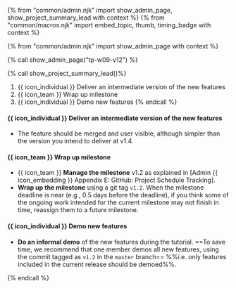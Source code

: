 {% from "common/admin.njk" import show_admin_page, show_project_summary_lead with context %}
{% from "common/macros.njk" import embed_topic, thumb, timing_badge with context %}

{% from "common/admin.njk" import show_admin_page with context %}

{% call show_admin_page("tp-w09-v12") %}
<div id="main">

{% call show_project_summary_lead()%}
1. {{ icon_individual }} Deliver an intermediate version of the new features
1. {{ icon_team }} Wrap up milestone
1. {{ icon_individual }} Demo new features
{% endcall %}

<div id="body">

#### {{ icon_individual }} Deliver an intermediate version of the new features

* The feature should be merged and user visible, although simpler than the version you intend to deliver at v1.4.

#### {{ icon_team }} Wrap up milestone

* {{ icon_team }} **Manage the milestone** v1.2 as explained in <trigger trigger="click" for="modal:v12-projectTracking">[Admin {{ icon_embedding }} Appendix E: GitHub: Project Schedule Tracking]</trigger>.
* **Wrap up the milestone** using a git tag `v1.2`. When the milestone deadline is near (e.g., 0.5 days before the deadline), if you think some of the ongoing work intended for the current milestone may not finish in time, reassign them to a future milestone.

<modal large title="Appendix E: Using GitHub →" id="modal:v12-projectTracking">
  <include src="appendixE-gitHub.md#tp-schedule-tracking"/>
</modal>

<div id="demo">

#### {{ icon_individual }} Demo new features

* **Do an informal demo** of the new features during the tutorial. ==To save time, we recommend that one member demos all new features, using the commit tagged as `v1.2` in the `master` branch== %%i.e. only features included in the current release should be demoed%%.
</div>

</div>
</div>

{% endcall %}